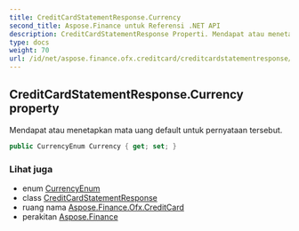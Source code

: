 ```yaml
---
title: CreditCardStatementResponse.Currency
second_title: Aspose.Finance untuk Referensi .NET API
description: CreditCardStatementResponse Properti. Mendapat atau menetapkan mata uang default untuk pernyataan tersebut.
type: docs
weight: 70
url: /id/net/aspose.finance.ofx.creditcard/creditcardstatementresponse/currency/
---
```

## CreditCardStatementResponse.Currency property

Mendapat atau menetapkan mata uang default untuk pernyataan tersebut.

```csharp
public CurrencyEnum Currency { get; set; }
```

### Lihat juga

* enum [CurrencyEnum](../../../aspose.finance.ofx/currencyenum/)
* class [CreditCardStatementResponse](../)
* ruang nama [Aspose.Finance.Ofx.CreditCard](../../creditcardstatementresponse/)
* perakitan [Aspose.Finance](../../../)


